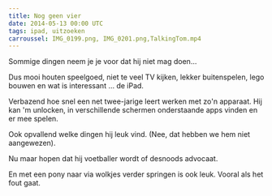 ```yaml
---
title: Nog geen vier
date: 2014-05-13 00:00 UTC
tags: ipad, uitzoeken
carroussel: IMG_0199.png, IMG_0201.png,TalkingTom.mp4
---
```

Sommige dingen neem je je voor dat hij niet mag doen... 

Dus mooi houten speelgoed, niet te veel TV kijken, lekker buitenspelen, lego bouwen en wat is interessant ... de iPad. 

Verbazend hoe snel een net twee-jarige leert werken met zo'n apparaat. Hij kan 'm unlocken, in verschillende schermen onderstaande apps vinden en er mee spelen. 

Ook opvallend welke dingen hij leuk vind. (Nee, dat hebben we hem niet aangewezen). 

Nu maar hopen dat hij voetballer wordt of desnoods advocaat. 

En met een pony naar via wolkjes verder springen is ook leuk. Vooral als het fout gaat.